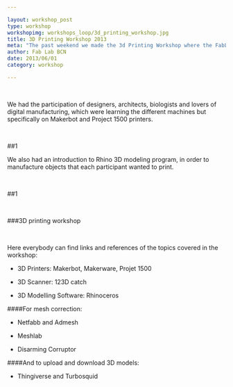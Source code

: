 ```yaml
---

layout: workshop_post
type: workshop
workshopimg: workshops_loop/3d_printing_workshop.jpg
title: 3D Printing Workshop 2013
meta: "The past weekend we made the 3d Printing Workshop where the FabLab Barcelona opened its doors to people who wanted to approach this fascinating world."
author: Fab Lab BCN
date: 2013/06/01
category: workshop

---
```


<br>

We had the participation of designers, architects, biologists and lovers of digital manufacturing, which were learning the different machines but specifically on Makerbot and Project 1500 printers.

<br>

##1

We also had an introduction to Rhino 3D modeling program, in order to manufacture objects that each participant wanted to print.

<br>

##1 

<br>

###3D printing workshop

<br>

Here everybody can find links and references of the topics covered in the workshop:

* 3D Printers: Makerbot, Makerware, Projet 1500

* 3D Scanner: 123D catch

* 3D Modelling Software:  Rhinoceros

####For mesh correction:

* Netfabb and Admesh

* Meshlab

* Disarming Corruptor

####And to upload and download 3D models:

* Thingiverse and Turbosquid